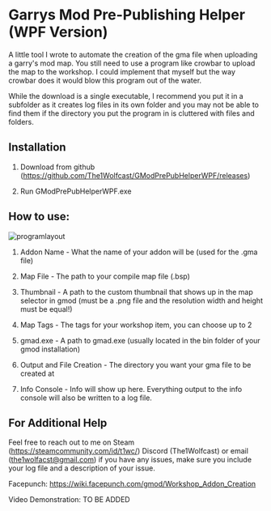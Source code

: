 # Garrys Mod Pre-Publishing Helper (WPF Version)

A little tool I wrote to automate the creation of the gma file when uploading a garry's mod map. You still need to use a program like crowbar to upload the map to the workshop. I could implement that myself but the way crowbar does it would blow this program out of the water.

While the download is a single executable, I recommend you put it in a subfolder as it creates log files in its own folder and you may not be able to find them if the directory you put the program in is cluttered with files and folders.

## Installation

1. Download from github (https://github.com/The1Wolfcast/GModPrePubHelperWPF/releases)

2. Run GModPrePubHelperWPF.exe

## How to use:

![programlayout](https://github.com/The1Wolfcast/GModPrePubWPF/assets/64403442/e45bf01b-be29-4058-9117-d14eda815359)

1. Addon Name - What the name of your addon will be (used for the .gma file)
   
3. Map File - The path to your compile map file (.bsp)
   
5. Thumbnail - A path to the custom thumbnail that shows up in the map selector in gmod (must be a .png file and the resolution width and height must be equal!)
   
7. Map Tags - The tags for your workshop item, you can choose up to 2
   
9. gmad.exe - A path to gmad.exe (usually located in the bin folder of your gmod installation)
    
11. Output and File Creation - The directory you want your gma file to be created at

12. Info Console - Info will show up here. Everything output to the info console will also be written to a log file.

## For Additional Help

Feel free to reach out to me on Steam (https://steamcommunity.com/id/t1wc/) Discord (The1Wolfcast) or email (the1wolfacst@gmail.com) if you have any issues, make sure you include your log file and a description of your issue.

Facepunch: https://wiki.facepunch.com/gmod/Workshop_Addon_Creation

Video Demonstration: TO BE ADDED
